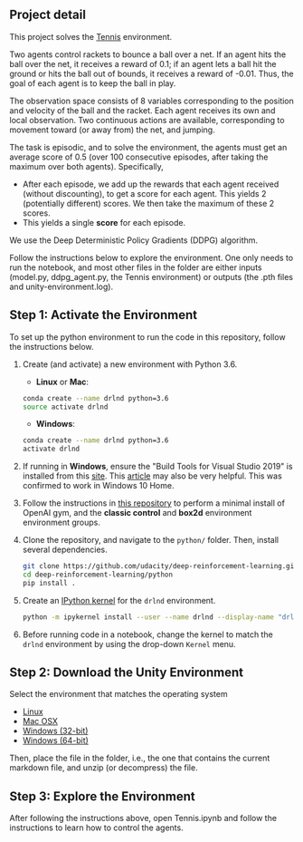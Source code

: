 ## Project detail
This project solves the [Tennis](https://github.com/Unity-Technologies/ml-agents/blob/master/docs/Learning-Environment-Examples.md#tennis) environment. 

Two agents control rackets to bounce a ball over a net. If an agent hits the ball over the net, it receives a reward of 0.1; if an agent lets a ball hit the ground or hits the ball out of bounds, it receives a reward of -0.01. Thus, the goal of each agent is to keep the ball in play.

The observation space consists of 8 variables corresponding to the position and velocity of the ball and the racket. Each agent receives its own and local observation. Two continuous actions are available, corresponding to movement toward (or away from) the net, and jumping.

The task is episodic, and to solve the environment, the agents must get an average score of 0.5 (over 100 consecutive episodes, after taking the maximum over both agents). Specifically,
- After each episode, we add up the rewards that each agent received (without discounting), to get a score for each agent. This yields 2 (potentially different) scores. We then take the maximum of these 2 scores.
- This yields a single **score** for each episode.

We use the Deep Deterministic Policy Gradients (DDPG) algorithm.

Follow the instructions below to explore the environment. One only needs to run the notebook, and most other files in the folder are either inputs (model.py, ddpg_agent.py, the Tennis environment) or outputs (the .pth files and unity-environment.log).

## Step 1: Activate the Environment

To set up the python environment to run the code in this repository, follow the instructions below.

1. Create (and activate) a new environment with Python 3.6.

	- __Linux__ or __Mac__: 
	```bash
	conda create --name drlnd python=3.6
	source activate drlnd
	```
	- __Windows__: 
	```bash
	conda create --name drlnd python=3.6 
	activate drlnd
	```
	
2. If running in **Windows**, ensure the "Build Tools for Visual Studio 2019" is installed from this [site](https://visualstudio.microsoft.com/downloads/).  This [article](https://towardsdatascience.com/how-to-install-openai-gym-in-a-windows-environment-338969e24d30) may also be very helpful.  This was confirmed to work in Windows 10 Home.  

3. Follow the instructions in [this repository](https://github.com/openai/gym) to perform a minimal install of OpenAI gym, and the **classic control** and **box2d** environment environment groups.
	
4. Clone the repository, and navigate to the `python/` folder.  Then, install several dependencies.  
    ```bash
    git clone https://github.com/udacity/deep-reinforcement-learning.git
    cd deep-reinforcement-learning/python
    pip install .
    ```

5. Create an [IPython kernel](http://ipython.readthedocs.io/en/stable/install/kernel_install.html) for the `drlnd` environment.    
    ```bash
    python -m ipykernel install --user --name drlnd --display-name "drlnd"
    ```

6. Before running code in a notebook, change the kernel to match the `drlnd` environment by using the drop-down `Kernel` menu.

## Step 2: Download the Unity Environment

Select the environment that matches the operating system
- [Linux](https://s3-us-west-1.amazonaws.com/udacity-drlnd/P3/Tennis/Tennis_Linux.zip)
- [Mac OSX](https://s3-us-west-1.amazonaws.com/udacity-drlnd/P3/Tennis/Tennis.app.zip)
- [Windows (32-bit)](https://s3-us-west-1.amazonaws.com/udacity-drlnd/P3/Tennis/Tennis_Windows_x86.zip)
- [Windows (64-bit)](https://s3-us-west-1.amazonaws.com/udacity-drlnd/P3/Tennis/Tennis_Windows_x86_64.zip)

Then, place the file in the folder, i.e., the one that contains the current markdown file, and unzip (or decompress) the file.

## Step 3: Explore the Environment

After following the instructions above, open Tennis.ipynb and follow the instructions to learn how to control the agents.
